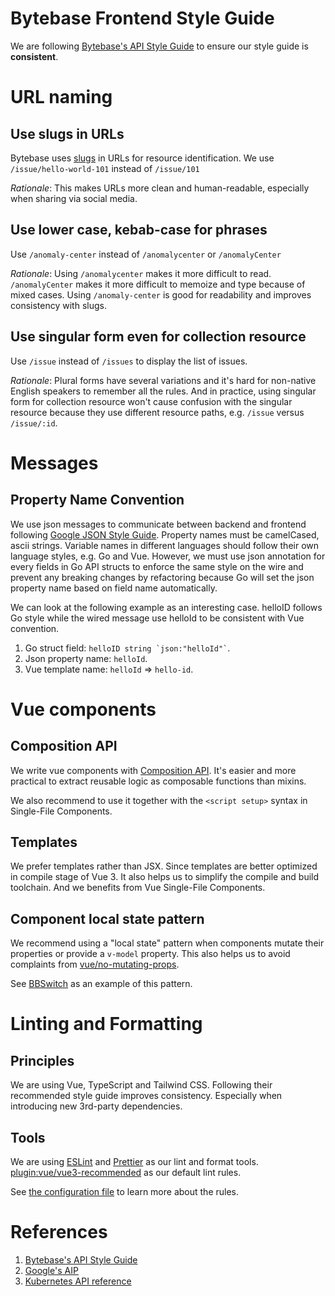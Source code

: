 # Bytebase Frontend Style Guide

We are following [Bytebase's API Style Guide](https://github.com/bytebase/bytebase/blob/main/docs/api-style-guide.md) to ensure our style guide is **consistent**.

# URL naming

## Use slugs in URLs

Bytebase uses [slugs](https://en.wikipedia.org/wiki/Clean_URL#Slug) in URLs for resource identification. We use `/issue/hello-world-101` instead of `/issue/101`

_Rationale_: This makes URLs more clean and human-readable, especially when sharing via social media.

## Use lower case, kebab-case for phrases

Use `/anomaly-center` instead of `/anomalycenter` or `/anomalyCenter`

_Rationale_: Using `/anomalycenter` makes it more difficult to read. `/anomalyCenter` makes it more difficult to memoize and type because of mixed cases. Using `/anomaly-center` is good for readability and improves consistency with slugs.

## Use singular form even for collection resource

Use `/issue` instead of `/issues` to display the list of issues.

_Rationale_: Plural forms have several variations and it's hard for non-native English speakers to remember all the rules. And in practice, using singular form for collection resource won't cause confusion with the singular resource because they use different resource paths, e.g. `/issue` versus `/issue/:id`.

# Messages

## Property Name Convention

We use json messages to communicate between backend and frontend following [Google JSON Style Guide](https://google.github.io/styleguide/jsoncstyleguide.xml). Property names must be camelCased, ascii strings. Variable names in different languages should follow their own language styles, e.g. Go and Vue. However, we must use json annotation for every fields in Go API structs to enforce the same style on the wire and prevent any breaking changes by refactoring because Go will set the json property name based on field name automatically.

We can look at the following example as an interesting case. helloID follows Go style while the wired message use helloId to be consistent with Vue convention.

1. Go struct field: `` helloID string `json:"helloId"` ``.
1. Json property name: `helloId`.
1. Vue template name: `helloId` => `hello-id`.

# Vue components

## Composition API

We write vue components with [Composition API](https://vuejs.org/guide/extras/composition-api-faq.html). It's easier and more practical to extract reusable logic as composable functions than mixins.

We also recommend to use it together with the `<script setup>` syntax in Single-File Components.

## Templates

We prefer templates rather than JSX. Since templates are better optimized in compile stage of Vue 3. It also helps us to simplify the compile and build toolchain. And we benefits from Vue Single-File Components.

## Component local state pattern

We recommend using a "local state" pattern when components mutate their properties or provide a `v-model` property. This also helps us to avoid complaints from [vue/no-mutating-props](https://eslint.vuejs.org/rules/no-mutating-props.html).

See [BBSwitch](https://github.com/bytebase/bytebase/blob/main/frontend/src/bbkit/BBSwitch.vue) as an example of this pattern.

# Linting and Formatting

## Principles

We are using Vue, TypeScript and Tailwind CSS. Following their recommended style guide improves consistency. Especially when introducing new 3rd-party dependencies.

## Tools

We are using [ESLint](https://eslint.org/) and [Prettier](https://prettier.io/) as our lint and format tools. [plugin:vue/vue3-recommended](https://eslint.vuejs.org/) as our default lint rules.

See [the configuration file](https://github.com/bytebase/bytebase/blob/main/frontend/.eslintrc.js) to learn more about the rules.

# References

1. [Bytebase's API Style Guide](https://github.com/bytebase/bytebase/blob/main/docs/api-style-guide.md)
1. [Google's AIP](https://google.aip.dev/)
1. [Kubernetes API reference](https://kubernetes.io/docs/reference/)
